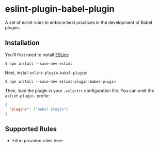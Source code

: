 # eslint-plugin-babel-plugin

A set of eslint rules to enforce best practices in the development of Babel plugins.

## Installation

You'll first need to install [ESLint](http://eslint.org):

```
$ npm install --save-dev eslint
```

Next, install `eslint-plugin-babel-plugin`:

```
$ npm install --save-dev eslint-plugin-babel-plugin
```

Then, load the plugin in your `.eslintrc` configuration file. You can omit the `eslint-plugin-` prefix:

```json
{
  "plugins": ["babel-plugin"]
}
```

## Supported Rules

* Fill in provided rules here
